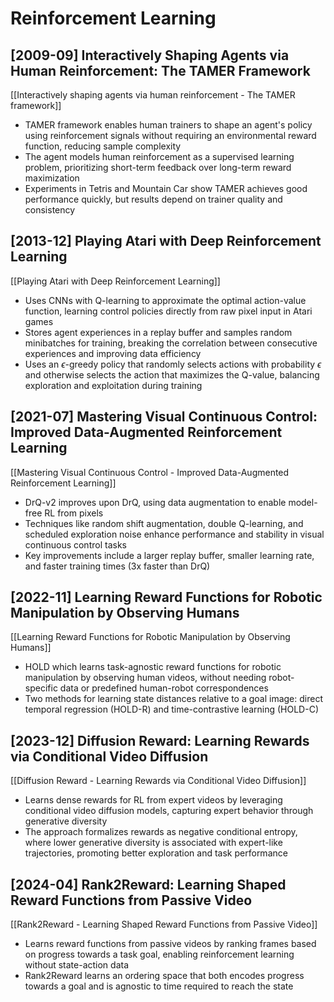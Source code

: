 # Reinforcement Learning

## [2009-09] Interactively Shaping Agents via Human Reinforcement: The TAMER Framework

[[Interactively shaping agents via human reinforcement - The TAMER framework]]
- TAMER framework enables human trainers to shape an agent's policy using reinforcement signals without requiring an environmental reward function, reducing sample complexity
- The agent models human reinforcement as a supervised learning problem, prioritizing short-term feedback over long-term reward maximization
- Experiments in Tetris and Mountain Car show TAMER achieves good performance quickly, but results depend on trainer quality and consistency

## [2013-12] Playing Atari with Deep Reinforcement Learning

[[Playing Atari with Deep Reinforcement Learning]]
- Uses CNNs with Q-learning to approximate the optimal action-value function, learning control policies directly from raw pixel input in Atari games
- Stores agent experiences in a replay buffer and samples random minibatches for training, breaking the correlation between consecutive experiences and improving data efficiency
- Uses an $\epsilon$-greedy policy that randomly selects actions with probability $\epsilon$ and otherwise selects the action that maximizes the Q-value, balancing exploration and exploitation during training

## [2021-07] Mastering Visual Continuous Control: Improved Data-Augmented Reinforcement Learning

[[Mastering Visual Continuous Control - Improved Data-Augmented Reinforcement Learning]]
- DrQ-v2 improves upon DrQ, using data augmentation to enable model-free RL from pixels
- Techniques like random shift augmentation, double Q-learning, and scheduled exploration noise enhance performance and stability in visual continuous control tasks
- Key improvements include a larger replay buffer, smaller learning rate, and faster training times (3x faster than DrQ)

## [2022-11] Learning Reward Functions for Robotic Manipulation by Observing Humans

[[Learning Reward Functions for Robotic Manipulation by Observing Humans]]
- HOLD which learns task-agnostic reward functions for robotic manipulation by observing human videos, without needing robot-specific data or predefined human-robot correspondences
- Two methods for learning state distances relative to a goal image: direct temporal regression (HOLD-R) and time-contrastive learning (HOLD-C)

## [2023-12] Diffusion Reward: Learning Rewards via Conditional Video Diffusion

[[Diffusion Reward - Learning Rewards via Conditional Video Diffusion]]
- Learns dense rewards for RL from expert videos by leveraging conditional video diffusion models, capturing expert behavior through generative diversity
- The approach formalizes rewards as negative conditional entropy, where lower generative diversity is associated with expert-like trajectories, promoting better exploration and task performance

## [2024-04] Rank2Reward: Learning Shaped Reward Functions from Passive Video

[[Rank2Reward - Learning Shaped Reward Functions from Passive Video]]
- Learns reward functions from passive videos by ranking frames based on progress towards a task goal, enabling reinforcement learning without state-action data
- Rank2Reward learns an ordering space that both encodes progress towards a goal and is agnostic to time required to reach the state

